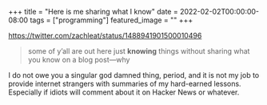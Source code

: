 +++
title =  "Here is me sharing what I know"
date = 2022-02-02T00:00:00-08:00
tags = ["programming"]
featured_image = ""
+++

https://twitter.com/zachleat/status/1488941901500010496

> some of y’all are out here just **knowing** things without sharing what you know on a blog post—why

I do not owe you a singular god damned thing, period, and it is not my job to provide internet strangers with summaries of my hard-earned lessons. Especially if idiots will comment about it on Hacker News or whatever.